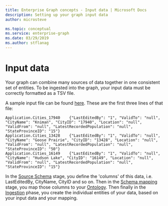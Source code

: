 ```yaml
---
title: Enterprise Graph concepts - Input data | Microsoft Docs
description: Setting up your graph input data
author: microsteve

ms.topic: conceptual
ms.service: enterprise-graph 
ms.date: 03/29/2019
ms.author: stflanag
---
```


# Input data

Your graph can combine many sources of data together in one consistent set of entities. To be ingested into the graph, your input data must be correctly formatted as a TSV file. 

A sample input file can be found <a href="https://ekgdemosamples.blob.core.windows.net/ekgdemosamples01/12.1_Ingestion_Application.Cities.tsv">here</a>. These are the first three lines of that file:

```
Application.Cities_17940	{"LastEditedBy": "1", "ValidTo": "null", "CityName": "Kniman", "CityID": "17940", "Location": "null", "ValidFrom": "null", "LatestRecordedPopulation": "null", "StateProvinceID": "15"}
Application.Cities_13428	{"LastEditedBy": "1", "ValidTo": "null", "CityName": "Goose Prairie", "CityID": "13428", "Location": "null", "ValidFrom": "null", "LatestRecordedPopulation": "null", "StateProvinceID": "50"}
Application.Cities_16149	{"LastEditedBy": "1", "ValidTo": "null", "CityName": "Hudson Lake", "CityID": "16149", "Location": "null", "ValidFrom": "null", "LatestRecordedPopulation": "null", "StateProvinceID": "15"}
```

In the [Source Schema](../create-source-schema.md) stage, you define the 'columns' of this data, i.e. LastEditedBy, CityName, CityID and so on. Then in the [Schema mapping](../schema-mapping.md) stage, you map those columns to your [Ontology](../creating-your-ontology.md). Then finally in the [Ingestion](../ingesting-data.md) phase, you create the individual entities of your data, based on your input data and your mapping.

